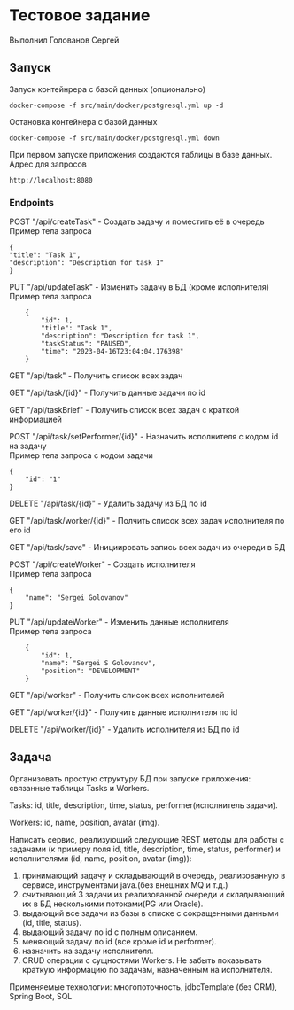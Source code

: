 # Тестовое задание
Выполнил Голованов Сергей
## Запуск
Запуск контейнрера с базой данных (опционально)
````
docker-compose -f src/main/docker/postgresql.yml up -d
````
Остановка контейнера с базой данных
````
docker-compose -f src/main/docker/postgresql.yml down
````
При первом запуске приложения создаются таблицы в базе данных.\
Адрес для запросов
````
http://localhost:8080
````
### Endpoints
POST "/api/createTask" - Создать задачу и поместить её в очередь\
Пример тела запроса
````
{
"title": "Task 1",
"description": "Description for task 1"
}
````
PUT "/api/updateTask" - Изменить задачу в БД (кроме исполнителя)\
Пример тела запроса
````
    {
        "id": 1,
        "title": "Task 1",
        "description": "Description for task 1",
        "taskStatus": "PAUSED",
        "time": "2023-04-16T23:04:04.176398"
    }
````
GET "/api/task" - Получить список всех задач

GET "/api/task/{id}" - Получить данные задачи по id

GET "/api/taskBrief" - Получить список всех задач с краткой информацией

POST "/api/task/setPerformer/{id}" - Назначить исполнителя с кодом id на задачу\
Пример тела запроса с кодом задачи
````
{
    "id": "1"
}
````
DELETE "/api/task/{id}" - Удалить задачу из БД по id

GET "/api/task/worker/{id}" - Полчить список всех задач исполнителя по его id

GET "/api/task/save" - Инициировать запись всех задач из очереди в БД

POST "/api/createWorker" - Создать исполнителя\
Пример тела запроса
````
{
    "name": "Sergei Golovanov"
}
````
PUT "/api/updateWorker" - Изменить данные исполнителя\
Пример тела запроса
````
    {
        "id": 1,
        "name": "Sergei S Golovanov",
        "position": "DEVELOPMENT"
    }
````
GET "/api/worker" - Получить список всех исполнителей

GET "/api/worker/{id}" - Получить данные исполнителя по id

DELETE "/api/worker/{id}" - Удалить исполнителя из БД по id

## Задача
Организовать простую структуру БД при запуске приложения: связанные таблицы Tasks и Workers.

Tasks: id, title, description, time, status, performer(исполнитель задачи).

Workers: id, name, position, avatar (img).

Написать сервис, реализующий следующие REST методы для работы с задачами (к примеру поля id, title, description, time, status, performer) и исполнителями (id, name, position, avatar (img)):
1) принимающий задачу и складывающий в очередь, реализованную в сервисе, инструментами java.(без внешних MQ и т.д.)
2) считывающий 3 задачи из реализованной очереди и складывающий их в БД несколькими потоками(PG или Oracle).
3) выдающий все задачи из базы в списке с сокращенными данными (id, title, status).
4) выдающий задачу по id с полным описанием.
5) меняющий задачу по id (все кроме id и performer).
6) назначить на задачу исполнителя.
7) CRUD операции с сущностями Workers. Не забыть показывать краткую информацию по задачам, назначенным на исполнителя.

Применяемые технологии: многопоточность, jdbcTemplate (без ORM), Spring Boot, SQL
